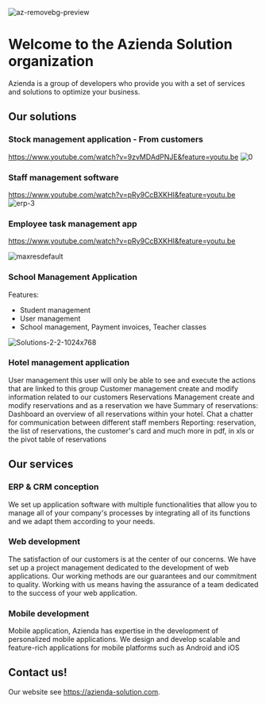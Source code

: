![az-removebg-preview](https://user-images.githubusercontent.com/47224557/174450224-6a13a70e-e341-479e-8182-6d631e92f21f.png)


# Welcome to the Azienda Solution organization

Azienda is a group of developers who provide you with a set of services and solutions to optimize your business.

## Our solutions

### Stock management application - From customers
https://www.youtube.com/watch?v=9zvMDAdPNJE&feature=youtu.be
![0](https://user-images.githubusercontent.com/47224557/174450010-deb0c008-13fb-4de3-bcc0-ec6fb4ab537c.jpg)


### Staff management software
https://www.youtube.com/watch?v=pRy9CcBXKHI&feature=youtu.be
![erp-3](https://user-images.githubusercontent.com/47224557/174450212-7c6c94a7-cbf4-4cea-a7d0-5f0688feac0b.png)


### Employee task management app
https://www.youtube.com/watch?v=pRy9CcBXKHI&feature=youtu.be

![maxresdefault](https://user-images.githubusercontent.com/47224557/174449930-d2465b58-fd62-41cd-8225-738b860e3be9.jpg)


### School Management Application
Features: 
- Student management 
- User management 
- School management, Payment invoices, Teacher classes


![Solutions-2-2-1024x768](https://user-images.githubusercontent.com/47224557/174450068-9941cb58-94be-4635-be5e-800ed17f1926.png)


### Hotel management application
User management this user will only be able to see and execute the actions that are linked to this group
Customer management create and modify information related to our customers
Reservations Management create and modify reservations and as a reservation we have
Summary of reservations: Dashboard an overview of all reservations within your hotel.
Chat a chatter for communication between different staff members
Reporting: reservation, the list of reservations, the customer's card and much more in pdf, in xls or the pivot table of reservations


## Our services

### ERP & CRM conception
We set up application software with multiple functionalities that allow you to manage all of your company's processes by integrating all of its functions and we adapt them according to your needs.

### Web development
The satisfaction of our customers is at the center of our concerns. We have set up a project management dedicated to the development of web applications. Our working methods are our guarantees and our commitment to quality. Working with us means having the assurance of a team dedicated to the success of your web application.

### Mobile development
Mobile application, Azienda has expertise in the development of personalized mobile applications. We design and develop scalable and feature-rich applications for mobile platforms such as Android and iOS



## Contact us!

Our website see <https://azienda-solution.com>.
<!--

**Here are some ideas to get you started:**

🙋‍♀️ A short introduction - what is your organization all about?
🌈 Contribution guidelines - how can the community get involved?
👩‍💻 Useful resources - where can the community find your docs? Is there anything else the community should know?
🍿 Fun facts - what does your team eat for breakfast?
🧙 Remember, you can do mighty things with the power of [Markdown](https://docs.github.com/github/writing-on-github/getting-started-with-writing-and-formatting-on-github/basic-writing-and-formatting-syntax)
-->
